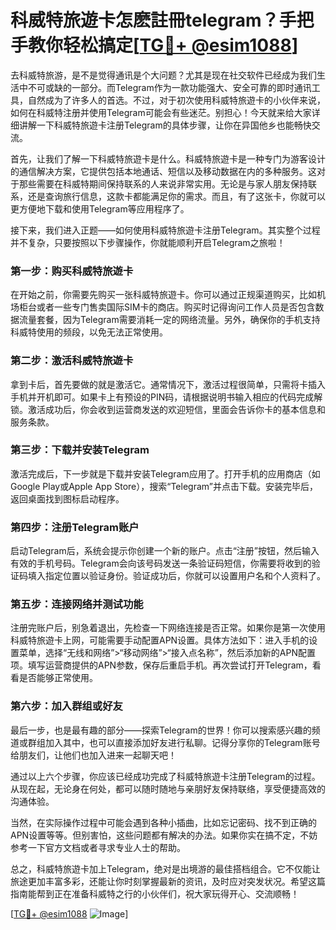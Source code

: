 # 科威特旅遊卡怎麽註冊telegram？手把手教你轻松搞定[[TG💪+ @esim1088](https://t.me/s/esim1088)]

去科威特旅游，是不是觉得通讯是个大问题？尤其是现在社交软件已经成为我们生活中不可或缺的一部分。而Telegram作为一款功能强大、安全可靠的即时通讯工具，自然成为了许多人的首选。不过，对于初次使用科威特旅遊卡的小伙伴来说，如何在科威特注册并使用Telegram可能会有些迷茫。别担心！今天就来给大家详细讲解一下科威特旅遊卡注册Telegram的具体步骤，让你在异国他乡也能畅快交流。

首先，让我们了解一下科威特旅遊卡是什么。科威特旅遊卡是一种专门为游客设计的通信解决方案，它提供包括本地通话、短信以及移动数据在内的多种服务。这对于那些需要在科威特期间保持联系的人来说非常实用。无论是与家人朋友保持联系，还是查询旅行信息，这款卡都能满足你的需求。而且，有了这张卡，你就可以更方便地下载和使用Telegram等应用程序了。

接下来，我们进入正题——如何使用科威特旅遊卡注册Telegram。其实整个过程并不复杂，只要按照以下步骤操作，你就能顺利开启Telegram之旅啦！

### 第一步：购买科威特旅遊卡

在开始之前，你需要先购买一张科威特旅遊卡。你可以通过正规渠道购买，比如机场柜台或者一些专门售卖国际SIM卡的商店。购买时记得询问工作人员是否包含数据流量套餐，因为Telegram需要消耗一定的网络流量。另外，确保你的手机支持科威特使用的频段，以免无法正常使用。

### 第二步：激活科威特旅遊卡

拿到卡后，首先要做的就是激活它。通常情况下，激活过程很简单，只需将卡插入手机并开机即可。如果卡上有预设的PIN码，请根据说明书输入相应的代码完成解锁。激活成功后，你会收到运营商发送的欢迎短信，里面会告诉你卡的基本信息和服务条款。

### 第三步：下载并安装Telegram

激活完成后，下一步就是下载并安装Telegram应用了。打开手机的应用商店（如Google Play或Apple App Store），搜索“Telegram”并点击下载。安装完毕后，返回桌面找到图标启动程序。

### 第四步：注册Telegram账户

启动Telegram后，系统会提示你创建一个新的账户。点击“注册”按钮，然后输入有效的手机号码。Telegram会向该号码发送一条验证码短信，你需要将收到的验证码填入指定位置以验证身份。验证成功后，你就可以设置用户名和个人资料了。

### 第五步：连接网络并测试功能

注册完账户后，别急着退出，先检查一下网络连接是否正常。如果你是第一次使用科威特旅遊卡上网，可能需要手动配置APN设置。具体方法如下：进入手机的设置菜单，选择“无线和网络”>“移动网络”>“接入点名称”，然后添加新的APN配置项。填写运营商提供的APN参数，保存后重启手机。再次尝试打开Telegram，看看是否能够正常使用。

### 第六步：加入群组或好友

最后一步，也是最有趣的部分——探索Telegram的世界！你可以搜索感兴趣的频道或群组加入其中，也可以直接添加好友进行私聊。记得分享你的Telegram账号给朋友们，让他们也加入进来一起聊天吧！

通过以上六个步骤，你应该已经成功完成了科威特旅遊卡注册Telegram的过程。从现在起，无论身在何处，都可以随时随地与亲朋好友保持联络，享受便捷高效的沟通体验。

当然，在实际操作过程中可能会遇到各种小插曲，比如忘记密码、找不到正确的APN设置等等。但别害怕，这些问题都有解决的办法。如果你实在搞不定，不妨参考一下官方文档或者寻求专业人士的帮助。

总之，科威特旅遊卡加上Telegram，绝对是出境游的最佳搭档组合。它不仅能让旅途更加丰富多彩，还能让你时刻掌握最新的资讯，及时应对突发状况。希望这篇指南能帮到正在准备科威特之行的小伙伴们，祝大家玩得开心、交流顺畅！

[[TG💪+ @esim1088](https://t.me/s/esim1088) ![Image](https://i.postimg.cc/4NQfJmqS/Snipaste-2025-05-13-00-14-12.png)]